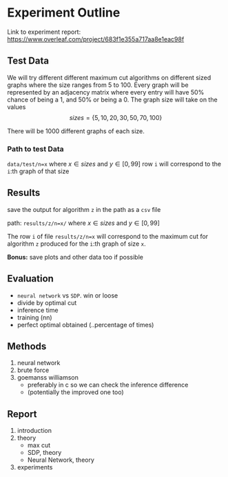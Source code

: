 
# Experiment Outline

Link to experiment report: https://www.overleaf.com/project/683f1e355a717aa8e1eac98f

## Test Data
We will try different different maximum cut algorithms on different sized graphs where the size ranges from 5 to 100. Every graph will be represented by an adjacency matrix where every entry will have 50% chance of being a 1, and 50% or being a 0. The graph size will take on the values $$sizes = \{5, 10, 20, 30, 50, 70, 100\}$$

There will be 1000 different graphs of each size.

### Path to test Data
`data/test/n=x` where $x \in sizes$ and $y \in [0, 99]$
row `i` will correspond to the `i`:th graph of that size

## Results
save the output for algorithm `z` in the path as a `csv` file

path: `results/z/n=x/`  where $x \in sizes$ and $y \in [0, 99]$ 

The row `i` of file `results/z/n=x` will correspond to the maximum cut for algorithm `z` produced for the `i`:th graph of size `x`.

__Bonus:__ save plots and other data too if possible


## Evaluation
- `neural network` vs `SDP`. win or loose
- divide by optimal cut
- inference time
- training (nn)
- perfect optimal obtained (..percentage of times)


## Methods
1. neural network
2. brute force
3. goemanss williamson 
   - preferably in c so we can check the inference difference
   - (potentially the improved one too)


## Report
1. introduction
2. theory
   - max cut
   - SDP, theory
   - Neural Network, theory
3. experiments